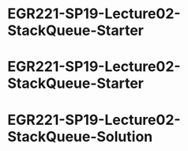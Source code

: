 # EGR221-SP19-Lecture02-StackQueue-Starter
# EGR221-SP19-Lecture02-StackQueue-Starter
# EGR221-SP19-Lecture02-StackQueue-Solution
